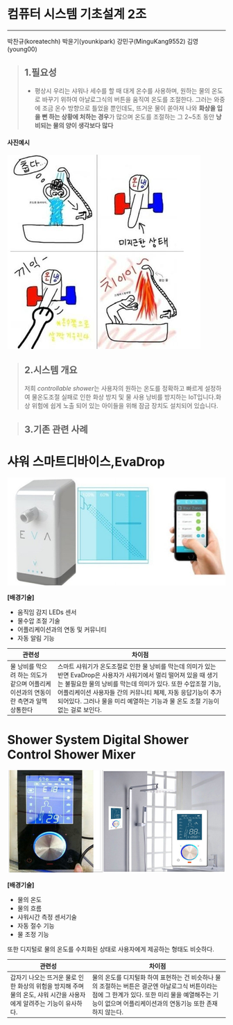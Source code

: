 

# **컴퓨터 시스템 기초설계 2조**
---
 박찬규(koreatechh)
 박윤기(younkipark)
 강민구(MinguKang9552)
 김영(young00)

>## **1.필요성**
>- 평상시 우리는 샤워나 세수를 할 때 대게 온수를 사용하며, 원하는 물의 온도로 바꾸기
위하여 아날로그식의 버튼을 움직여 온도를 조절한다. 그러는 와중에 조금 온수 
방향으로 틀었을 뿐인데도, 뜨거운 물이 쏟아져 나와 **화상을 입을 뻔 하는 상황에
처하는 경우**가 많으며 온도를 조절하는 그 2~5초 동안 **낭비되는 물의 양이 생각보다
많다**

#### 사진예시
![alt-text](https://github.com/koreatechh/planets2/blob/master/shower.jpg "Logo Title Text 1")





>## **2.시스템 개요**
>저희 *controllable shower*는 사용자의 원하는 온도를 정확하고 빠르게 설정하여 
물온도조절 실패로 인한 화상 방지 및 물 사용 낭비를 방지하는 IoT입니다.화상
위험에 쉽게 노출 되어 있는 아이들을 위해 잠금 장치도 설치되어 있습니다.







>## **3.기존 관련 사례**

# 샤워 스마트디바이스,EvaDrop

![alt-text](https://github.com/koreatechh/planets2/blob/master/image1.PNG "Logo Title Text 1")

**[배경기술]**
- 움직임 감지 LEDs 센서
- 물수압 조절 기술
- 어플리케이션과의 연동 및 커뮤니티
- 자동 알림 기능
<table>
<thead>
<tr>
<th>관련성</th>
<th>차이점</th>
</tr>
</thead>
<tbody>
<tr>
 <td> 물 낭비를 막으려 하는 의도가 같으며 어플리케이션과의 연동이란 측면과 일맥 상통한다</td>
 <td> 스마트 샤워기가 온도조절로 인한 물 낭비를 막는데 의미가 있는 반면 EvaDrop은 사용자가 샤워기에서 멀리 떨어져 있을 때 생기는 불필요한 물의 낭비를 막는데 의미가 있다.
또한 수압조절 기능, 어플리케이션 사용자들 간의 커뮤니티 체제, 자동 응답기능이 추가 되어있다. 
그러나 물을 미리 예열하는 기능과 물 온도 조절 기능이 없는 걸로 보인다.</td>
</tr>
</tbody>
</table>

# Shower System Digital Shower Control Shower Mixer

![alt-text](https://github.com/koreatechh/planets2/blob/master/image2.PNG "Logo Title Text 1")

**[배경기술]**
- 물의 온도
- 물의 흐름
- 샤워시간 측정 센서기술
- 자동 절수 기능
- 물 조정 기능 

<table>
<thead>
<tr>
 <th>관련성</th>
 <th>차이점</th>
</tr>
</thead>
<tbody>
<tr>
 <td> 갑자기 나오는 뜨거운 물로 인한 화상의 위험을 방지해 주며 물의 온도, 샤워 시간을 사용자에게 알려주는 기능이 유사하다.</td>
 또한 디지털로 물의 온도를 수치화된 상태로 사용자에게 제공하는 형태도 비슷하다.</td>
 <td>물의 온도를 디지털화 하여 표현하는 건 비슷하나 물의 조절하는 버튼은 결군엔 아날로그식 버튼이라는 점에 그 한계가 있다.
 또한 미리 물을 예열해주는 기능이 없으며 어플리케이션과의 연동기능 또한 존재하지 않는다. </td>
</tr>
</tbody>
</table>


